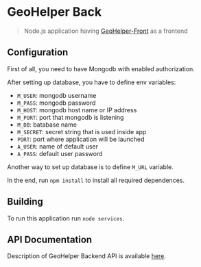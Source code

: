 # GeoHelper Back

> Node.js application having [GeoHelper-Front](https://github.com/RTUITLab/GeoHelper-Front) as a frontend

## Configuration

First of all, you need to have Mongodb with enabled authorization.

After setting up database, you have to define env variables:
+ `M_USER`: mongodb username
+ `M_PASS`: mongodb password
+ `M_HOST`: mongodb host name or IP address
+ `M_PORT`: port that mongodb is listening
+ `M_DB`: batabase name
+ `M_SECRET`: secret string that is used inside app
+ `PORT`: port where application will be launched
+ `A_USER`: name of default user
+ `A_PASS`: default user password

Another way to set up database is to define `M_URL` variable.

In the end, run `npm install` to install all required dependences.

## Building

To run this application run `node services`.

## API Documentation

Description of GeoHelper Backend API is available [here](https://documenter.getpostman.com/view/8340120/T1LQfQfY).